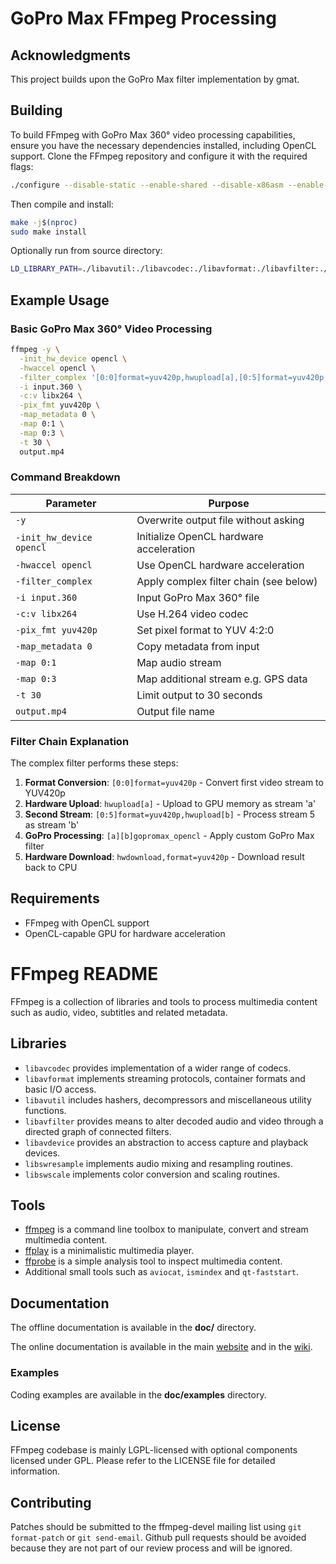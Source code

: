 # GoPro Max FFmpeg Processing


## Acknowledgments

This project builds upon the GoPro Max filter implementation by gmat. 

## Building

To build FFmpeg with GoPro Max 360° video processing capabilities, ensure you have the necessary dependencies installed, including OpenCL support. Clone the FFmpeg repository and configure it with the required flags:

```bash
./configure --disable-static --enable-shared --disable-x86asm --enable-opencl --enable-opengl --enable-sdl2 --enable-libx264 --enable-gpl
```

Then compile and install:

```bash
make -j$(nproc)
sudo make install
```

Optionally run from source directory:

```bash
LD_LIBRARY_PATH=./libavutil:./libavcodec:./libavformat:./libavfilter:./libswscale:./libswresample:./libavdevice ./ffmpeg ...
```

## Example Usage

### Basic GoPro Max 360° Video Processing

```bash
ffmpeg -y \
  -init_hw_device opencl \
  -hwaccel opencl \
  -filter_complex '[0:0]format=yuv420p,hwupload[a],[0:5]format=yuv420p,hwupload[b],[a][b]gopromax_opencl,hwdownload,format=yuv420p' \
  -i input.360 \
  -c:v libx264 \
  -pix_fmt yuv420p \
  -map_metadata 0 \
  -map 0:1 \
  -map 0:3 \
  -t 30 \
  output.mp4
```

### Command Breakdown

| Parameter | Purpose |
|-----------|---------|
| `-y` | Overwrite output file without asking |
| `-init_hw_device opencl` | Initialize OpenCL hardware acceleration |
| `-hwaccel opencl` | Use OpenCL hardware acceleration |
| `-filter_complex` | Apply complex filter chain (see below) |
| `-i input.360` | Input GoPro Max 360° file |
| `-c:v libx264` | Use H.264 video codec |
| `-pix_fmt yuv420p` | Set pixel format to YUV 4:2:0 |
| `-map_metadata 0` | Copy metadata from input |
| `-map 0:1` | Map audio stream |
| `-map 0:3` | Map additional stream e.g. GPS data|
| `-t 30` | Limit output to 30 seconds |
| `output.mp4` | Output file name |

### Filter Chain Explanation

The complex filter performs these steps:

1. **Format Conversion**: `[0:0]format=yuv420p` - Convert first video stream to YUV420p
2. **Hardware Upload**: `hwupload[a]` - Upload to GPU memory as stream 'a'
3. **Second Stream**: `[0:5]format=yuv420p,hwupload[b]` - Process stream 5 as stream 'b'
4. **GoPro Processing**: `[a][b]gopromax_opencl` - Apply custom GoPro Max filter
5. **Hardware Download**: `hwdownload,format=yuv420p` - Download result back to CPU

## Requirements

- FFmpeg with OpenCL support
- OpenCL-capable GPU for hardware acceleration



FFmpeg README
=============

FFmpeg is a collection of libraries and tools to process multimedia content
such as audio, video, subtitles and related metadata.

## Libraries

* `libavcodec` provides implementation of a wider range of codecs.
* `libavformat` implements streaming protocols, container formats and basic I/O access.
* `libavutil` includes hashers, decompressors and miscellaneous utility functions.
* `libavfilter` provides means to alter decoded audio and video through a directed graph of connected filters.
* `libavdevice` provides an abstraction to access capture and playback devices.
* `libswresample` implements audio mixing and resampling routines.
* `libswscale` implements color conversion and scaling routines.

## Tools

* [ffmpeg](https://ffmpeg.org/ffmpeg.html) is a command line toolbox to
  manipulate, convert and stream multimedia content.
* [ffplay](https://ffmpeg.org/ffplay.html) is a minimalistic multimedia player.
* [ffprobe](https://ffmpeg.org/ffprobe.html) is a simple analysis tool to inspect
  multimedia content.
* Additional small tools such as `aviocat`, `ismindex` and `qt-faststart`.

## Documentation

The offline documentation is available in the **doc/** directory.

The online documentation is available in the main [website](https://ffmpeg.org)
and in the [wiki](https://trac.ffmpeg.org).

### Examples

Coding examples are available in the **doc/examples** directory.

## License

FFmpeg codebase is mainly LGPL-licensed with optional components licensed under
GPL. Please refer to the LICENSE file for detailed information.

## Contributing

Patches should be submitted to the ffmpeg-devel mailing list using
`git format-patch` or `git send-email`. Github pull requests should be
avoided because they are not part of our review process and will be ignored.
